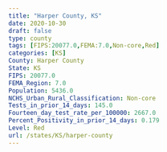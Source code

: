 ```yaml
---
title: "Harper County, KS"
date: 2020-10-30
draft: false
type: county
tags: [FIPS:20077.0,FEMA:7.0,Non-core,Red]
categories: [KS]
County: Harper County
State: KS
FIPS: 20077.0
FEMA_Region: 7.0
Population: 5436.0
NCHS_Urban_Rural_Classification: Non-core
Tests_in_prior_14_days: 145.0
Fourteen_day_test_rate_per_100000: 2667.0
Percent_Positivity_in_prior_14_days: 0.179
Level: Red
url: /states/KS/harper-county
---
```



